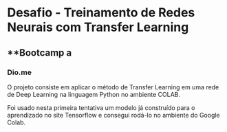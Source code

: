 # **Desafio - Treinamento de Redes Neurais com Transfer Learning**
## **Bootcamp **a**
### **Dio.me**

O projeto consiste em aplicar o método de Transfer Learning em uma rede de Deep Learning na linguagem Python no ambiente COLAB. 

Foi usado nesta primeira tentativa um modelo já construído para o aprendizado no site Tensorflow e consegui rodá-lo no ambiente do Google Colab.
